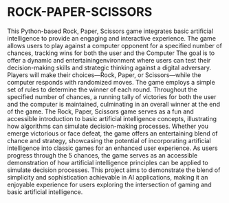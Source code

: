 # ROCK-PAPER-SCISSORS
This Python-based Rock, Paper, Scissors game integrates basic artificial intelligence to provide an engaging and interactive experience. 
The game allows users to play against a computer opponent for a specified number of chances, tracking wins for both the user and the Computer The goal is to offer a dynamic and entertainingenvironment where users can test their decision-making skills and strategic thinking against a digital adversary. 
Players will make their choices—Rock, Paper, or Scissors—while the computer responds with randomized moves. 
The game employs a simple set of rules to determine the winner of each round. 
Throughout the specified number of chances, a running tally of victories for both the user and the computer is maintained, culminating in an overall winner at the end of the game. 
The Rock, Paper, Scissors game serves as a fun and accessible introduction to basic artificial intelligence concepts, illustrating how algorithms can simulate decision-making processes.
Whether you emerge victorious or face defeat, the game offers an entertaining blend of chance and strategy, showcasing the potential of incorporating artificial intelligence into classic games for an enhanced user experience. As users progress through the 5 chances, the game serves as an accessible demonstration of how artificial intelligence principles can be applied to simulate decision processes. 
This project aims to demonstrate the blend of simplicity and sophistication achievable in AI applications, making it an enjoyable experience for users exploring the intersection of gaming and basic artificial intelligence.





